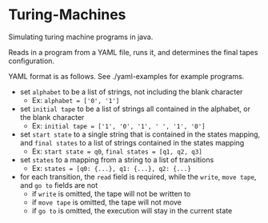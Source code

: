 # Turing-Machines
Simulating turing machine programs in java.

Reads in a program from a YAML file, runs it, and determines the 
final tapes configuration.

YAML format is as follows. See ./yaml-examples for example programs.

- set `alphabet` to be a list of strings, not including the blank
character
    - Ex: `alphabet = ['0', '1']`
- set `initial tape` to be a list of strings all contained in the alphabet, 
or the blank character
    - Ex: `initial tape = ['1', '0', '1', ' ', '1', '0']`
- set `start state` to a single string that is contained in the states mapping,
and `final states` to a list of strings contained in the states mapping
    - Ex: `start state = q0`, `final states = [q1, q2, q3]`
- set `states` to a mapping from a string to a list of transitions
    - Ex: `states = [q0: {...}, q1: {...}, q2: {...}`
- for each transition, the `read` field is required, while the `write`, `move tape`, and
`go to` fields are not
    - if `write` is omitted, the tape will not be written to
    - if `move tape` is omitted, the tape will not move
    - if `go to` is omitted, the execution will stay in the current state
